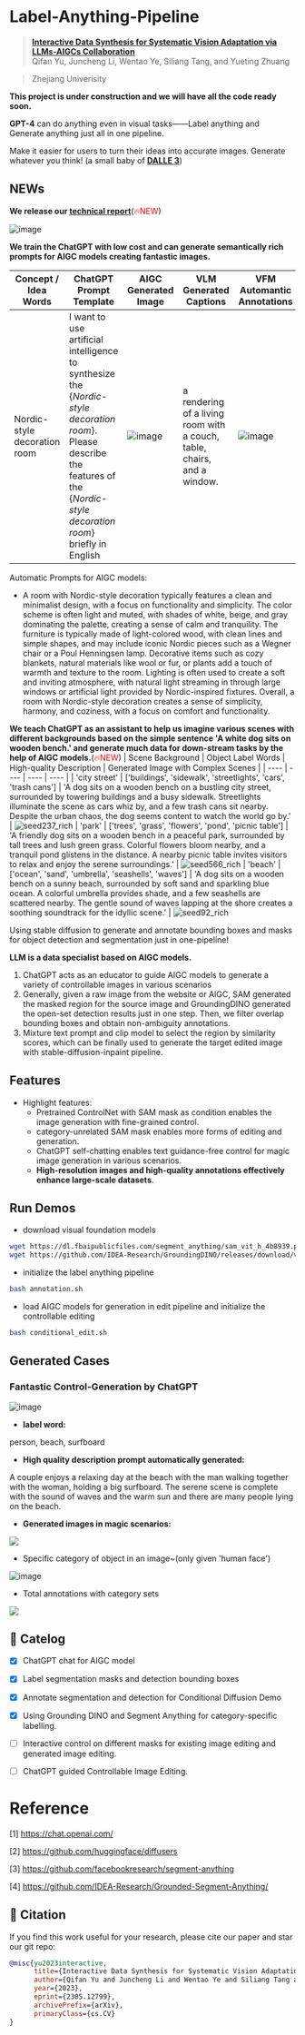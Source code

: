 # Label-Anything-Pipeline
> **[Interactive Data Synthesis for Systematic Vision Adaptation via LLMs-AIGCs Collaboration](https://github.com/Yuqifan1117/Labal-Anything-Pipeline)**  
> Qifan Yu, Juncheng Li, Wentao Ye, Siliang Tang, and Yueting Zhuang 

> Zhejiang Univerisity

**This project is under construction and we will have all the code ready soon.**

**GPT-4** can do anything even in visual tasks——Label anything and Generate anything just all in one pipeline.

Make it easier for users to turn their ideas into accurate images. Generate whatever you think! (a small baby of **[DALLE 3](https://openai.com/dall-e-3)**)

## NEWs
**We release our [technical report](https://arxiv.org/abs/2305.12799)**(<span style="color:red">🔥NEW</span>)

![image](https://github.com/Yuqifan1117/Labal-Anything-Pipeline/assets/48062034/4d883c85-131c-4888-9302-8d7361cd7073)

**We train the ChatGPT with low cost and can generate semantically rich prompts for AIGC models creating fantastic images.**

|  Concept / Idea Words   | ChatGPT Prompt Template | AIGC Generated Image | VLM Generated Captions | VFM Automantic Annotations |
|  ----  | ----  | ----  | ----  | ----  |
| Nordic-style decoration room | I want to use artificial intelligence to synthesize the {*Nordic-style decoration room*}. Please describe the features of the {*Nordic-style decoration room*} briefly in English  |![image](https://user-images.githubusercontent.com/48062034/231210930-7810456d-af9a-4d3c-a9a7-4083dea202b3.png) | a rendering of a living room with a couch, table, chairs, and a window. | ![image](https://user-images.githubusercontent.com/48062034/231211593-f625c41b-7534-40cf-89f4-f094891efc17.png)

Automatic Prompts for AIGC models:
- A room with Nordic-style decoration typically features a clean and minimalist design, with a focus on functionality and simplicity. The color scheme is often light and muted, with shades of white, beige, and gray dominating the palette, creating a sense of calm and tranquility. The furniture is typically made of light-colored wood, with clean lines and simple shapes, and may include iconic Nordic pieces such as a Wegner chair or a Poul Henningsen lamp. Decorative items such as cozy blankets, natural materials like wool or fur, or plants add a touch of warmth and texture to the room. Lighting is often used to create a soft and inviting atmosphere, with natural light streaming in through large windows or artificial light provided by Nordic-inspired fixtures. Overall, a room with Nordic-style decoration creates a sense of simplicity, harmony, and coziness, with a focus on comfort and functionality.

**We teach ChatGPT as an assistant to help us imagine various scenes with different backgrounds based on the simple sentence 'A white dog sits on wooden bench.' and generate much data for down-stream tasks by the help of AIGC models.**(<span style="color:red">🔥NEW</span>)
|  Scene Background | Object Label Words | High-quality Description | Generated Image with Complex Scenes |
|  ----  | ----  | ----  | ----  |
| 'city street' | ['buildings', 'sidewalk', 'streetlights', 'cars', 'trash cans'] | 'A dog sits on a wooden bench on a bustling city street, surrounded by towering buildings and a busy sidewalk. Streetlights illuminate the scene as cars whiz by, and a few trash cans sit nearby. Despite the urban chaos, the dog seems content to watch the world go by.' | ![seed237_rich](https://user-images.githubusercontent.com/48062034/234514985-87bc2e36-f088-43ee-8849-a6580bead321.png)
| 'park' | ['trees', 'grass', 'flowers', 'pond', 'picnic table'] | 'A friendly dog sits on a wooden bench in a peaceful park, surrounded by tall trees and lush green grass. Colorful flowers bloom nearby, and a tranquil pond glistens in the distance. A nearby picnic table invites visitors to relax and enjoy the serene surroundings.' | ![seed566_rich](https://user-images.githubusercontent.com/48062034/234515192-74e1a4ff-4874-4faa-acfd-e31d2dda3198.png)
| 'beach' | ['ocean', 'sand', 'umbrella', 'seashells', 'waves'] | 'A dog sits on a wooden bench on a sunny beach, surrounded by soft sand and sparkling blue ocean. A colorful umbrella provides shade, and a few seashells are scattered nearby. The gentle sound of waves lapping at the shore creates a soothing soundtrack for the idyllic scene.' | ![seed92_rich](https://user-images.githubusercontent.com/48062034/234515406-b82fa534-5f7a-42bf-ae05-019f8495ccb3.png)

Using stable diffusion to generate and annotate bounding boxes and masks for object detection and segmentation just in one-pipeline! 

**LLM is a data specialist based on AIGC models.**  
1. ChatGPT acts as an educator to guide AIGC models to generate a variety of controllable images in various scenarios
2. Generally, given a raw image from the website or AIGC, SAM generated the masked region for the source image and GroundingDINO generated the open-set detection results just in one step. Then, we filter overlap bounding boxes and obtain non-ambiguity annotations.
3. Mixture text prompt and clip model to select the region by similarity scores, which can be finally used to generate the target edited image with stable-diffusion-inpaint pipeline.

## Features
- Highlight features:
  - Pretrained ControlNet with SAM mask as condition enables the image generation with fine-grained control.
  - category-unrelated SAM mask enables more forms of editing and generation.
  - ChatGPT self-chatting enables text guidance-free control for magic image generation in various scenarios.
  - **High-resolution images and high-quality annotations effectively enhance large-scale datasets**.

## Run Demos
- download visual foundation models
```bash
wget https://dl.fbaipublicfiles.com/segment_anything/sam_vit_h_4b8939.pth
wget https://github.com/IDEA-Research/GroundingDINO/releases/download/v0.1.0-alpha2/groundingdino_swinb_cogcoor.pth
```
- initialize the label anything pipeline 
```bash
bash annotation.sh
```
- load AIGC models for generation in edit pipeline and initialize the controllable editing
```bash
bash conditional_edit.sh
```
## Generated Cases
### Fantastic Control-Generation by ChatGPT
![image](https://user-images.githubusercontent.com/48062034/231222391-5423f45c-6133-45f0-81b1-be0cdaeda545.png)

- **label word:** 

person, beach, surfboard

- **High quality description prompt automatically generated:**

A couple enjoys a relaxing day at the beach with the man walking together with the woman, holding a big surfboard.  The serene scene is complete with the sound of waves and the warm sun and there are many people lying on the beach. 

- **Generated images in magic scenarios:**

![](./assets/raw_image.jpg)
  - Specific category of object in an image~(only given 'human face')
  
  ![image](https://user-images.githubusercontent.com/48062034/231386597-cdfcb8b9-fab3-4924-885b-6016d114ca0e.png)
  
  - Total annotations with category sets
  
  ![](./assets/grounded_sam_output_1.jpg)

## :bookmark_tabs: Catelog
- [x] ChatGPT chat for AIGC model
- [x] Label segmentation masks and detection bounding boxes
- [x] Annotate segmentation and detection for Conditional Diffusion Demo 
- [x] Using Grounding DINO and Segment Anything for category-specific labelling.
- [ ] Interactive control on different masks for existing image editing and generated image editing.
- [ ] ChatGPT guided Controllable Image Editing.


# Reference 

[1] https://chat.openai.com/

[2] https://github.com/huggingface/diffusers 

[3] https://github.com/facebookresearch/segment-anything

[4] https://github.com/IDEA-Research/Grounded-Segment-Anything/

## 📜 Citation
If you find this work useful for your research, please cite our paper and star our git repo:
```bibtex
@misc{yu2023interactive,
      title={Interactive Data Synthesis for Systematic Vision Adaptation via LLMs-AIGCs Collaboration}, 
      author={Qifan Yu and Juncheng Li and Wentao Ye and Siliang Tang and Yueting Zhuang},
      year={2023},
      eprint={2305.12799},
      archivePrefix={arXiv},
      primaryClass={cs.CV}
}
```
